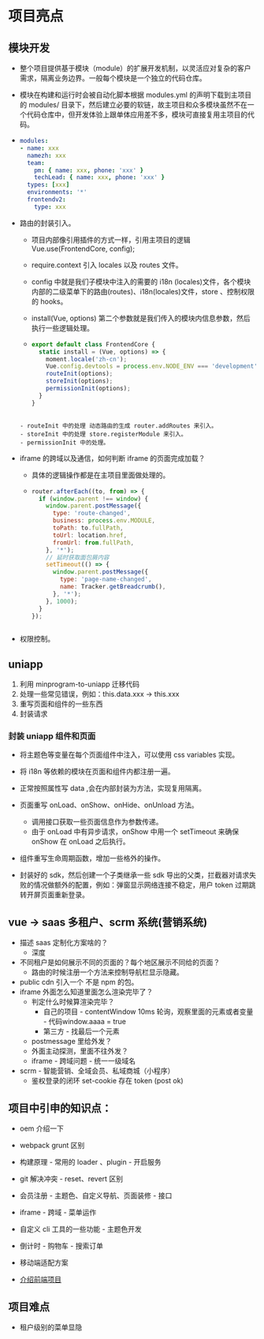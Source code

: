 # 项目亮点

## 模块开发

- 整个项目提供基于模块（module）的扩展开发机制，以灵活应对复杂的客户需求，隔离业务边界。一般每个模块是一个独立的代码仓库。
- 模块在构建和运行时会被自动化脚本根据 modules.yml 的声明下载到主项目的 modules/ 目录下，然后建立必要的软链，故主项目和众多模块虽然不在一个代码仓库中，但开发体验上跟单体应用差不多，模块可直接复用主项目的代码。

- ```yml
  modules:
  - name: xxx
    namezh: xxx
    team:
      pm: { name: xxx, phone: 'xxx' }
      techLead: { name: xxx, phone: 'xxx' }
    types: [xxx]
    environments: '*'
    frontendv2:
      type: xxx
  ```

- 路由的封装引入。
    - 项目内部像引用插件的方式一样，引用主项目的逻辑 Vue.use(FrontendCore, config);
    - require.context 引入 locales 以及 routes 文件。
    - config 中就是我们子模块中注入的需要的 i18n (locales)文件，各个模块内部的二级菜单下的路由(routes)、i18n(locales)文件，store 、控制权限的 hooks。
    - install(Vue, options) 第二个参数就是我们传入的模块内信息参数，然后执行一些逻辑处理。

    - ```js
      export default class FrontendCore {
        static install = (Vue, options) => {
          moment.locale('zh-cn');
          Vue.config.devtools = process.env.NODE_ENV === 'development';
          routeInit(options);
          storeInit(options);
          permissionInit(options);
        }
      }

    ```

    - routeInit 中的处理 动态路由的生成 router.addRoutes 来引入。
    - storeInit 中的处理 store.registerModule 来引入。
    - permissionInit 中的处理。

- iframe 的跨域以及通信，如何判断 iframe 的页面完成加载？
    - 具体的逻辑操作都是在主项目里面做处理的。

    - ```js
      router.afterEach((to, from) => {
        if (window.parent !== window) {
          window.parent.postMessage({
            type: 'route-changed',
            business: process.env.MODULE,
            toPath: to.fullPath,
            toUrl: location.href,
            fromUrl: from.fullPath,
          }, '*');
          // 延时获取面包屑内容
          setTimeout(() => {
            window.parent.postMessage({
              type: 'page-name-changed',
              name: Tracker.getBreadcrumb(),
            }, '*');
          }, 1000);
        }
      });
    ```

- 权限控制。

## uniapp

1. 利用 minprogram-to-uniapp 迁移代码
2. 处理一些常见错误，例如：this.data.xxx -> this.xxx
3. 重写页面和组件的一些东西
4. 封装请求

### 封装 uniapp 组件和页面

- 将主题色等变量在每个页面组件中注入，可以使用 css variables 实现。
- 将 i18n 等依赖的模块在页面和组件内都注册一遍。
- 正常按照属性写 data ,会在内部封装为方法，实现复用隔离。

- 页面重写 onLoad、onShow、onHide、onUnload 方法。
    - 调用接口获取一些页面信息作为参数传递。
    - 由于 onLoad 中有异步请求，onShow 中用一个 setTimeout 来确保 onShow 在 onLoad 之后执行。
- 组件重写生命周期函数，增加一些格外的操作。

- 封装好的 sdk，然后创建一个子类继承一些 sdk 导出的父类，拦截器对请求失败的情况做额外的配置，例如：弹窗显示网络连接不稳定，用户 token 过期跳转开屏页面重新登录。

## vue -> saas 多租户、scrm 系统(营销系统)

- 描述 saas 定制化方案啥的？
    - 深度
- 不同租户是如何展示不同的页面的？每个地区展示不同给的页面？
    - 路由的时候注册一个方法来控制导航栏显示隐藏。
- public cdn 引入一个 不是 npm 的包。
- iframe 外面怎么知道里面怎么渲染完毕了？
    - 判定什么时候算渲染完毕？
        - 自己的项目 - contentWindow 10ms 轮询，观察里面的元素或者变量 - 代码window.aaaa = true
        - 第三方 - 找最后一个元素
    - postmessage 里给外发？
    - 外面主动探测，里面不往外发？
    - iframe - 跨域问题 - 统一一级域名
- scrm - 智能营销、全域会员、私域商城（小程序）
    - 鉴权登录的闭环 set-cookie 存在 token (post ok)

## 项目中引申的知识点：

- oem 介绍一下
- webpack grunt 区别
- 构建原理 - 常用的 loader 、plugin - 开启服务
- git 解决冲突 - reset、revert 区别
- 会员注册 - 主题色、自定义导航、页面装修 - 接口
- iframe - 跨域 - 菜单运作
- 自定义 cli 工具的一些功能 - 主题色开发
- 倒计时 - 购物车 - 搜索订单
- 移动端适配方案

- [介绍前端项目](https://zhuanlan.zhihu.com/p/450873310)

## 项目难点

- 租户级别的菜单显隐
